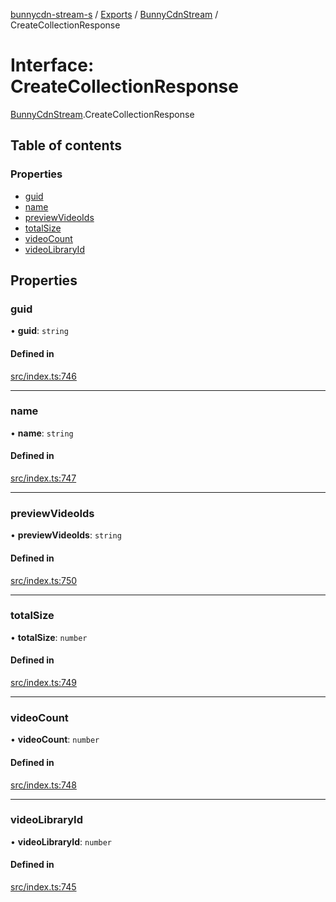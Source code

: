 [bunnycdn-stream-s](../README.md) / [Exports](../modules.md) / [BunnyCdnStream](../modules/BunnyCdnStream.md) / CreateCollectionResponse

# Interface: CreateCollectionResponse

[BunnyCdnStream](../modules/BunnyCdnStream.md).CreateCollectionResponse

## Table of contents

### Properties

- [guid](BunnyCdnStream.CreateCollectionResponse.md#guid)
- [name](BunnyCdnStream.CreateCollectionResponse.md#name)
- [previewVideoIds](BunnyCdnStream.CreateCollectionResponse.md#previewvideoids)
- [totalSize](BunnyCdnStream.CreateCollectionResponse.md#totalsize)
- [videoCount](BunnyCdnStream.CreateCollectionResponse.md#videocount)
- [videoLibraryId](BunnyCdnStream.CreateCollectionResponse.md#videolibraryid)

## Properties

### guid

• **guid**: `string`

#### Defined in

[src/index.ts:746](https://github.com/Sterrenhemel/bunnycdn-stream/blob/2954655/src/index.ts#L746)

___

### name

• **name**: `string`

#### Defined in

[src/index.ts:747](https://github.com/Sterrenhemel/bunnycdn-stream/blob/2954655/src/index.ts#L747)

___

### previewVideoIds

• **previewVideoIds**: `string`

#### Defined in

[src/index.ts:750](https://github.com/Sterrenhemel/bunnycdn-stream/blob/2954655/src/index.ts#L750)

___

### totalSize

• **totalSize**: `number`

#### Defined in

[src/index.ts:749](https://github.com/Sterrenhemel/bunnycdn-stream/blob/2954655/src/index.ts#L749)

___

### videoCount

• **videoCount**: `number`

#### Defined in

[src/index.ts:748](https://github.com/Sterrenhemel/bunnycdn-stream/blob/2954655/src/index.ts#L748)

___

### videoLibraryId

• **videoLibraryId**: `number`

#### Defined in

[src/index.ts:745](https://github.com/Sterrenhemel/bunnycdn-stream/blob/2954655/src/index.ts#L745)
